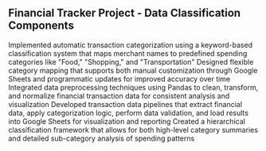 ## Financial Tracker Project - Data Classification Components

Implemented automatic transaction categorization using a keyword-based classification system that maps merchant names to predefined spending categories like "Food," "Shopping," and "Transportation"
Designed flexible category mapping that supports both manual customization through Google Sheets and programmatic updates for improved accuracy over time
Integrated data preprocessing techniques using Pandas to clean, transform, and normalize financial transaction data for consistent analysis and visualization
Developed transaction data pipelines that extract financial data, apply categorization logic, perform data validation, and load results into Google Sheets for visualization and reporting
Created a hierarchical classification framework that allows for both high-level category summaries and detailed sub-category analysis of spending patterns
